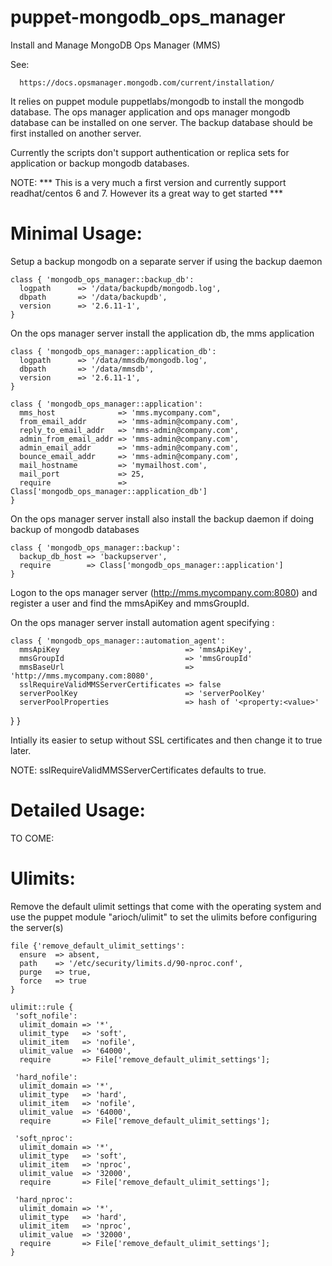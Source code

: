 puppet-mongodb_ops_manager
==========================

Install and Manage MongoDB Ops Manager (MMS)

See:

      https://docs.opsmanager.mongodb.com/current/installation/


It relies on puppet module puppetlabs/mongodb to install the mongodb database.
The ops manager application and ops manager mongodb database can be installed on one server.
The backup database should be first installed on another server.

Currently the scripts don't support authentication or replica sets for application or backup mongodb databases.

NOTE: *** This is a very much a first version and currently support readhat/centos 6 and 7. However its a great way to get started ***


Minimal Usage: 
=============

Setup a backup mongodb on a separate server if using the backup daemon 

    class { 'mongodb_ops_manager::backup_db':
      logpath      => '/data/backupdb/mongodb.log',
      dbpath       => '/data/backupdb',
      version      => '2.6.11-1',  
    }
  
On the ops manager server install the application db, the mms application

    class { 'mongodb_ops_manager::application_db':
      logpath      => '/data/mmsdb/mongodb.log',
      dbpath       => '/data/mmsdb',
      version      => '2.6.11-1',  
    }
  
    class { 'mongodb_ops_manager::application':
      mms_host              => 'mms.mycompany.com",
      from_email_addr       => 'mms-admin@company.com',
      reply_to_email_addr   => 'mms-admin@company.com',
      admin_from_email_addr => 'mms-admin@company.com',
      admin_email_addr      => 'mms-admin@company.com',
      bounce_email_addr     => 'mms-admin@company.com',
      mail_hostname         => 'mymailhost.com',
      mail_port             => 25,  
      require               => Class['mongodb_ops_manager::application_db'] 
    }
    
On the ops manager server install also install the backup daemon if doing backup of mongodb databases    
  
    class { 'mongodb_ops_manager::backup':
      backup_db_host => 'backupserver',
      require        => Class['mongodb_ops_manager::application']
    } 
    
Logon to the ops manager server (http://mms.mycompany.com:8080) and register a user and find the mmsApiKey and mmsGroupId.     
    
On the ops manager server install automation agent specifying :
  
    class { 'mongodb_ops_manager::automation_agent':
      mmsApiKey                            => 'mmsApiKey',
      mmsGroupId                           => 'mmsGroupId'
      mmsBaseUrl                           => 'http://mms.mycompany.com:8080',
      sslRequireValidMMSServerCertificates => false
      serverPoolKey                        => 'serverPoolKey' 
      serverPoolProperties                 => hash of '<property:<value>'
} 
    } 

Intially its easier to setup without SSL certificates and then change it to true later. 

NOTE: sslRequireValidMMSServerCertificates defaults to true.
    

Detailed Usage:
===============

TO COME: 


Ulimits:
========

Remove the default ulimit settings that come with the operating system and use the puppet module "arioch/ulimit"   to set the ulimits before configuring the server(s)

    file {'remove_default_ulimit_settings':
      ensure  => absent,
      path    => '/etc/security/limits.d/90-nproc.conf',
      purge   => true,
      force   => true
    }
    
    ulimit::rule {
     'soft_nofile':
      ulimit_domain => '*',
      ulimit_type   => 'soft',
      ulimit_item   => 'nofile',
      ulimit_value  => '64000',
      require       => File['remove_default_ulimit_settings'];
 
     'hard_nofile':
      ulimit_domain => '*',
      ulimit_type   => 'hard',
      ulimit_item   => 'nofile',
      ulimit_value  => '64000',
      require       => File['remove_default_ulimit_settings'];
      
     'soft_nproc':
      ulimit_domain => '*',
      ulimit_type   => 'soft',
      ulimit_item   => 'nproc',
      ulimit_value  => '32000',
      require       => File['remove_default_ulimit_settings'];
 
     'hard_nproc':
      ulimit_domain => '*',
      ulimit_type   => 'hard',
      ulimit_item   => 'nproc',
      ulimit_value  => '32000',
      require       => File['remove_default_ulimit_settings'];
    }


  
